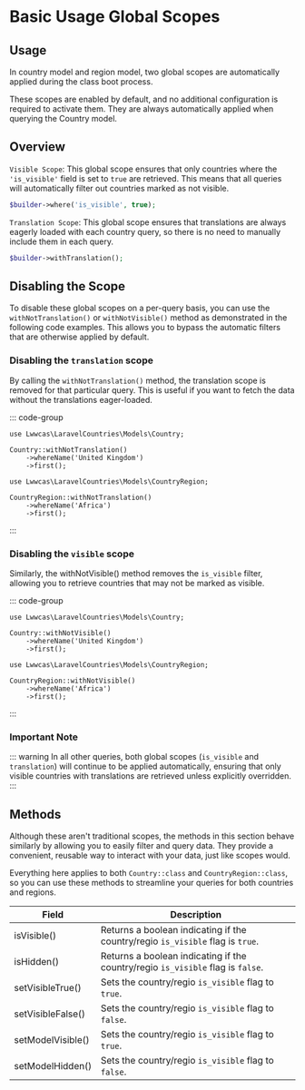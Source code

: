 # Basic Usage Global Scopes

## Usage

In country model and region model, two global scopes are automatically applied during the class boot process.

These scopes are enabled by default, and no additional configuration is required to activate them.
They are always automatically applied when querying the Country model.

## Overview

`Visible Scope`: This global scope ensures that only countries where the `'is_visible'` field is set to `true` are retrieved.
This means that all queries will automatically filter out countries marked as not visible.

```php
$builder->where('is_visible', true);
```

`Translation Scope`: This global scope ensures that translations are always eagerly loaded with each country query, so there is no need to manually include them in each query.

```php
$builder->withTranslation();
```

## Disabling the Scope

To disable these global scopes on a per-query basis, you can use the `withNotTranslation()` or `withNotVisible()` method as demonstrated in the following code examples.
This allows you to bypass the automatic filters that are otherwise applied by default.

### Disabling the `translation` scope

By calling the `withNotTranslation()` method, the translation scope is removed for that particular query.
This is useful if you want to fetch the data without the translations eager-loaded.

::: code-group

```php{3} [Country::class]
use Lwwcas\LaravelCountries\Models\Country;

Country::withNotTranslation()
    ->whereName('United Kingdom')
    ->first();

```

```php{3} [Region::class]
use Lwwcas\LaravelCountries\Models\CountryRegion;

CountryRegion::withNotTranslation()
    ->whereName('Africa')
    ->first();

```

:::

### Disabling the `visible` scope

Similarly, the withNotVisible() method removes the `is_visible` filter, allowing you to retrieve countries that may not be marked as visible.

::: code-group

```php{3} [Country::class]
use Lwwcas\LaravelCountries\Models\Country;

Country::withNotVisible()
    ->whereName('United Kingdom')
    ->first();

```

```php{3} [Region::class]
use Lwwcas\LaravelCountries\Models\CountryRegion;

CountryRegion::withNotVisible()
    ->whereName('Africa')
    ->first();

```

:::

### Important Note

::: warning
In all other queries, both global scopes (`is_visible` and `translation`) will continue to be applied automatically, ensuring that only visible countries with translations are retrieved unless explicitly overridden.
:::

## Methods

Although these aren't traditional scopes, the methods in this section behave similarly by allowing you to easily filter and query data. They provide a convenient, reusable way to interact with your data, just like scopes would.

Everything here applies to both `Country::class` and `CountryRegion::class`, so you can use these methods to streamline your queries for both countries and regions.


| Field        | Description                                                                                       |
|--------------|---------------------------------------------------------------------------------------------------|
| isVisible()             | Returns a boolean indicating if the country/regio `is_visible` flag is `true`. |
| isHidden()               | Returns a boolean indicating if the country/regio `is_visible` flag is `false`. |
| setVisibleTrue()  | Sets the country/regio `is_visible` flag to `true`.                  |
| setVisibleFalse() | Sets the country/regio `is_visible` flag to `false`.                 |
| setModelVisible() | Sets the country/regio `is_visible` flag to `true`.                  |
| setModelHidden()  | Sets the country/regio `is_visible` flag to `false`.                 |
